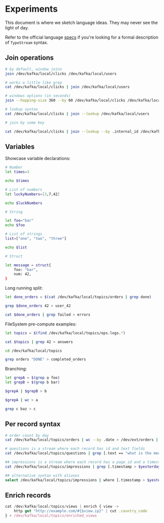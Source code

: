 # Experiments

This document is where we sketch language ideas. They may never see the light of
day.

Refer to the official language [specs](specs.md) if you're looking for a formal
description of `TypeStream` syntax.

## Join operations

```sh
# by default, window joins
join /dev/kafka/local/clicks /dev/kafka/local/users

# works a little like grep
cat /dev/kafka/local/clicks | join /dev/kafka/local/users

# windows options (in seconds)
join --hopping-size 360 --by 60 /dev/kafka/local/clicks /dev/kafka/local/users

# lookup syntax
cat /dev/kafka/local/clicks | join --lookup /dev/kafka/local/users

# join by some key

cat /dev/kafka/local/clicks | join --lookup --by .internal_id /dev/kafka/local/users
```

## Variables

Showcase variable declarations:

```sh
# Number
let times=3

echo $times

# List of numbers
let luckyNumbers=[3,7,42]

echo $luckNumbers

# String

let foo="bar"
echo $foo

# List of strings
list=["one", "two", "three"]

echo $list

# Struct

let message = struct{
    foo: "bar",
    num: 42,
}
```

Long running split:

```sh
let done_orders = $(cat /dev/kafka/local/topics/orders | grep done)

grep $done_orders 42 > user_42

cat $done_orders | grep failed > errors
```

FileSystem pre-compute examples:

```sh
let topics = $(find /dev/kafka/local/topics/ops.logs.*)

cat $topics | grep 42 > answers

cd /dev/kafka/local/topics

grep orders "DONE" > completed_orders
```

Branching:

```sh
let grepA = $(grep a foo)
let grepB = $(grep b bar)

$grepA | $grepB > b

$grepA | wc > a

grep c baz > c
```

## Per record syntax

```sh
# order count by day
cat /dev/kafka/local/topics/orders | wc --by .date > /dev/ext/orders | sort

# questions is a stream where each record has id and text fields
cat /dev/kafka/local/topics/questions | grep [.text == "what is the meaning of life?" && .id > 42]

## impressions is a stream where each record has a page_id and a timestamp
cat /dev/kafka/local/topics/impressions | grep [.timestamp > $yesterday]  | wc --by .page_id | head -5

## alternative syntax with aliases
select /dev/kafka/local/topics/impressions | where [.timestamp > $yesterday] | by .page_id | top 5
```

## Enrich records

```js
cat /dev/kafka/local/topics/views | enrich { view ->
    http get "http://example.com/#{$view.ip}" | cut .country_code
} > /dev/kafka/local/topics/enriched_views
```
